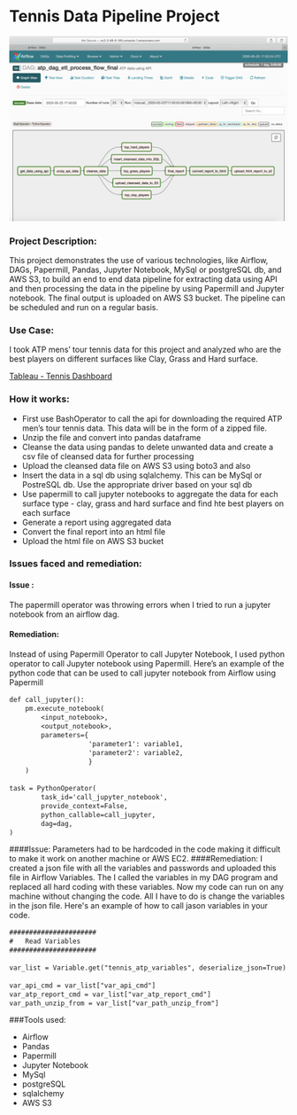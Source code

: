 # Tennis Data Pipeline Project

![description_if_image_fails_to_load](tennis_data_pipelineEC2.png)

### Project Description:
This project demonstrates the use of various technologies, like Airflow, DAGs, Papermill, Pandas, Jupyter Notebook, MySql or postgreSQL  db, and AWS S3,  to build an end to end data pipeline for extracting data using API and then processing the data in the pipeline by using Papermill and Jupyter notebook. The final output is uploaded on AWS S3 bucket. The pipeline can be  scheduled and run on a regular basis.

### Use Case:
I took ATP mens’ tour tennis data for this project and analyzed who are the best players on different surfaces like Clay, Grass and Hard surface.

[Tableau - Tennis Dashboard](https://public.tableau.com/profile/preeti.sehgal#!/vizhome/TennisDashboard1/Dashboard1?publish=yes)

### How it works:
 - First use BashOperator to call the api for downloading the required ATP men’s tour tennis data. This data will be in the form of a zipped file. 
 - Unzip the file and convert into pandas dataframe
 - Cleanse the data using pandas to delete unwanted data and create a csv file of cleansed data for further processing
 - Upload the cleansed data file on AWS S3 using boto3 and also 
 - Insert the data in a sql db using sqlalchemy. This can be MySql or PostreSQL db. Use the appropriate driver based on your sql db
 - Use papermill to call jupyter notebooks to aggregate the data for each surface type - clay, grass and hard surface and find hte best players on each surface
 - Generate a report using aggregated data
 - Convert the final report into an html file
 - Upload the html file on AWS S3 bucket

### Issues faced and remediation:
#### Issue : 
The papermill operator was throwing errors when I tried to run a jupyter notebook from an airflow dag. 
#### Remediation: 
Instead of using Papermill Operator to call Jupyter Notebook, I used python operator to call Jupyter notebook using Papermill.
Here’s an example of the python code that can be used to call jupyter notebook from Airflow using Papermill
```angular2
def call_jupyter():
    pm.execute_notebook(
        <input_notebook>,
        <output_notebook>,
        parameters={
                    'parameter1': variable1,
                    'parameter2': variable2,
                    }
    )

task = PythonOperator(
        task_id='call_jupyter_notebook',
        provide_context=False,
        python_callable=call_jupyter,
        dag=dag,
)

```

####Issue: 
Parameters had to be hardcoded in the code making it difficult to make it work on another machine or AWS EC2.
####Remediation:
I created a json file with all the variables and passwords and uploaded this file in Airflow Variables. The I called the variables in my DAG program and replaced all hard coding with these variables.
Now my code can run on any machine without changing the code. All I have to do is change the variables in the json file. Here's an example of how to call jason variables in your code.

```angular2html
######################
#   Read Variables
######################

var_list = Variable.get("tennis_atp_variables", deserialize_json=True)

var_api_cmd = var_list["var_api_cmd"]
var_atp_report_cmd = var_list["var_atp_report_cmd"]
var_path_unzip_from = var_list["var_path_unzip_from"]

```

###Tools used:
 - Airflow
 - Pandas
 - Papermill
 - Jupyter Notebook
 - MySql
 - postgreSQL
 - sqlalchemy
 - AWS S3
